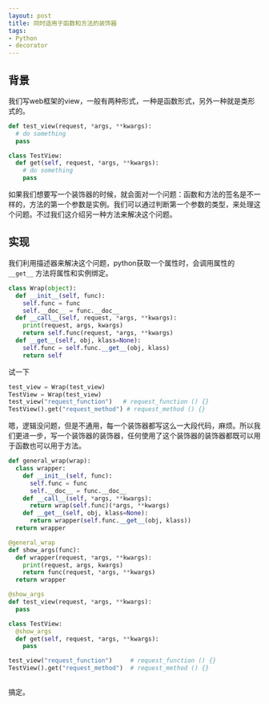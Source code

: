 ```yaml
---
layout: post
title: 同时适用于函数和方法的装饰器
tags:
- Python
- decorator
---
```


## 背景

我们写web框架的view，一般有两种形式，一种是函数形式，另外一种就是类形式的。

```python
def test_view(request, *args, **kwargs):
  # do something
  pass

class TestView:
  def get(self, request, *args, **kwargs):
    # do something
    pass
```

如果我们想要写一个装饰器的时候，就会面对一个问题：函数和方法的签名是不一样的，方法的第一个参数是实例。我们可以通过判断第一个参数的类型，来处理这个问题。不过我们这介绍另一种方法来解决这个问题。

## 实现

我们利用描述器来解决这个问题，python获取一个属性时，会调用属性的 `__get__` 方法将属性和实例绑定。

```python
class Wrap(object):
  def __init__(self, func):
    self.func = func
    self.__doc__ = func.__doc__
  def __call__(self, request, *args, **kwargs):
    print(request, args, kwargs)
    return self.func(request, *args, **kwargs)
  def __get__(self, obj, klass=None):
    self.func = self.func.__get__(obj, klass)
    return self
```

试一下

```python
test_view = Wrap(test_view)
TestView = Wrap(test_view)
test_view("request_function")   # request_function () {}
TestView().get("request_method") # request_method () {}

```

嗯，逻辑没问题，但是不通用，每一个装饰器都写这么一大段代码，麻烦。所以我们更进一步，写一个装饰器的装饰器，任何使用了这个装饰器的装饰器都既可以用于函数也可以用于方法。

```python
def general_wrap(wrap):
  class wrapper:
    def __init__(self, func):
      self.func = func
      self.__doc__ = func.__doc__
    def __call__(self, *args, **kwargs):
      return wrap(self.func)(*args, **kwargs)
    def __get__(self, obj, klass=None):
      return wrapper(self.func.__get__(obj, klass))
  return wrapper

@general_wrap
def show_args(func):
  def wrapper(request, *args, **kwargs):
    print(request, args, kwargs)
    return func(request, *args, **kwargs)
  return wrapper

@show_args
def test_view(request, *args, **kwargs):
  pass

class TestView:
  @show_args
  def get(self, request, *args, **kwargs):
    pass

test_view("request_function")     # request_function () {}
TestView().get("request_method")  # request_method () {}
        
```

搞定。


